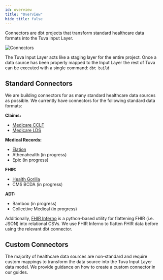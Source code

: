 ```yaml
---
id: overview
title: "Overview"
hide_title: false
---
```


Connectors are dbt projects that transform standard healthcare data formats into the Tuva Input Layer.

![Connectors](/img/connectors.jpg)

The Tuva Input Layer acts like a staging layer for the entire project.  Once a data source has been properly mapped to the Input Layer the rest of Tuva can be executed with a single command: `dbt build`

## Standard Connectors

We are building connectors for as many standard healthcare data sources as possible.  We currently have connectors for the following standard data formats:

**Claims:**
- [Medicare CCLF](https://github.com/tuva-health/medicare_cclf_connector)
- [Medicare LDS](https://github.com/tuva-health/medicare_saf_connector)

**Medical Records:**
- [Elation](https://github.com/tuva-health/elation_connector)
- Athenahealth (in progress)
- Epic (in progress)

**FHIR:**
- [Health Gorilla](https://github.com/tuva-health/health_gorilla_connector)
- CMS BCDA (in progress)

**ADT:**
- Bamboo (in progress)
- Collective Medical (in progress)


Additionally, [FHIR Inferno](https://github.com/tuva-health/FHIR_connector) is a python-based utility for flattening FHIR (i.e. JSON) into relational CSVs.  We use FHIR Inferno to flatten FHIR data before using the relevant dbt connector.

## Custom Connectors

The majority of healthcare data sources are non-standard and require custom mappings to transform the data source into the Tuva Input Layer data model.  We provide guidance on how to create a custom connector in our guides.